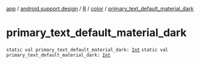 [app](../../../index.md) / [android.support.design](../../index.md) / [R](../index.md) / [color](index.md) / [primary_text_default_material_dark](.)

# primary_text_default_material_dark

`static val primary_text_default_material_dark: `[`Int`](https://kotlinlang.org/api/latest/jvm/stdlib/kotlin/-int/index.html)
`static val primary_text_default_material_dark: `[`Int`](https://kotlinlang.org/api/latest/jvm/stdlib/kotlin/-int/index.html)
